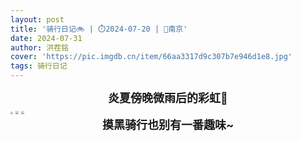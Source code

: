 ```yaml
---
layout: post
title: '骑行日记🚲 | ⏱️2024-07-20 | 📍南京' 
date: 2024-07-31
author: 洪茬铭
cover: 'https://pic.imgdb.cn/item/66aa3317d9c307b7e946d1e8.jpg'
tags: 骑行日记
---
```




<center><b><font size=4>炎夏傍晚微雨后的彩虹🌈</font></b></center>

<img src="https://pic.imgdb.cn/item/66aa2547d9c307b7e938e0bb.jpg" style="zoom: 25%;" />

<img src="https://pic.imgdb.cn/item/66aa25dfd9c307b7e9395b91.jpg" style="zoom: 33%;" />

<img src="https://pic.imgdb.cn/item/66aa2601d9c307b7e93976be.jpg" style="zoom:33%;" />

<center><b><font size=4>摸黑骑行也别有一番趣味~</font></b></center>

